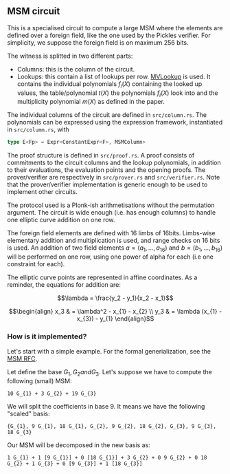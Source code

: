 ## MSM circuit

This is a specialised circuit to compute a large MSM where the elements are
defined over a foreign field, like the one used by the Pickles verifier.
For simplicity, we suppose the foreign field is on maximum 256 bits.

The witness is splitted in two different parts:
- Columns: this is the column of the circuit.
- Lookups: this contain a list of lookups per row.
  [MVLookup](https://eprint.iacr.org/2022/1530.pdf) is used. It contains
  the individual polynomials $f_i(X)$ containing the looked up values, the
  table/polynomial $t(X)$ the polynomials $f_i(X)$ look into and the
  multiplicity polynomial $m(X)$ as defined in the paper.

The individual columns of the circuit are defined in `src/column.rs`.
The polynomials can be expressed using the expression framework, instantiated in `src/column.rs`, with
```rust
type E<Fp> = Expr<ConstantExpr<F>, MSMColumn>
```

The proof structure is defined in `src/proof.rs`. A proof consists of
commitments to the circuit columns and the lookup polynomials, in addition to
their evaluations, the evaluation points and the opening proofs.
The prover/verifier are respectively in `src/prover.rs` and `src/verifier.rs`.
Note that the prover/verifier implementation is generic enough to be used to
implement other circuits.

The protocol used is a Plonk-ish arithmetisations without the permutation
argument. The circuit is wide enough (i.e. has enough
columns) to handle one elliptic curve addition on one row.

The foreign field elements are defined with 16 limbs of 16bits. Limbs-wise
elementary addition and multiplication is used, and range checks on 16 bits is
used.
An addition of two field elements $a = (a_{1}, ..., a_{16})$ and $b = (b_{1}, ...,
b_{16})$ will be performed on one row, using one power of alpha for each (i.e one
constraint for each).

The elliptic curve points are represented in affine coordinates.
As a reminder, the equations for addition are:

```math
\lambda = \frac{y_2 - y_1}{x_2 - x_1}
```

```math
\begin{align}
x_3 & = \lambda^2 - x_{1} - x_{2} \\
y_3 & = \lambda (x_{1} - x_{3}) - y_{1}
\end{align}
```


### How is it implemented?

Let's start with a simple example. For the formal generialization, see the [MSM RFC](https://github.com/o1-labs/rfcs/blob/msm/00XX-efficient-msms-for-non-native-pickles-verification.md).

Let define the base $G_{1}, G_{2} and G_{3}$.
Let's suppose we have to compute the following (small) MSM:
```
10 G_{1} + 3 G_{2} + 19 G_{3}
```

We will split the coefficients in base 9. It means we have the following "scaled" basis:
```
{G_{1}, 9 G_{1}, 18 G_{1}, G_{2}, 9 G_{2}, 18 G_{2}, G_{3}, 9 G_{3}, 18 G_{3}
```

Our MSM will be decomposed in the new basis as:
```
1 G_{1} + 1 [9 G_{1}] + 0 [18 G_{1}] + 3 G_{2} + 0 9 G_{2} + 0 18 G_{2} + 1 G_{3} + 0 [9 G_{3}] + 1 [18 G_{3}]
```
